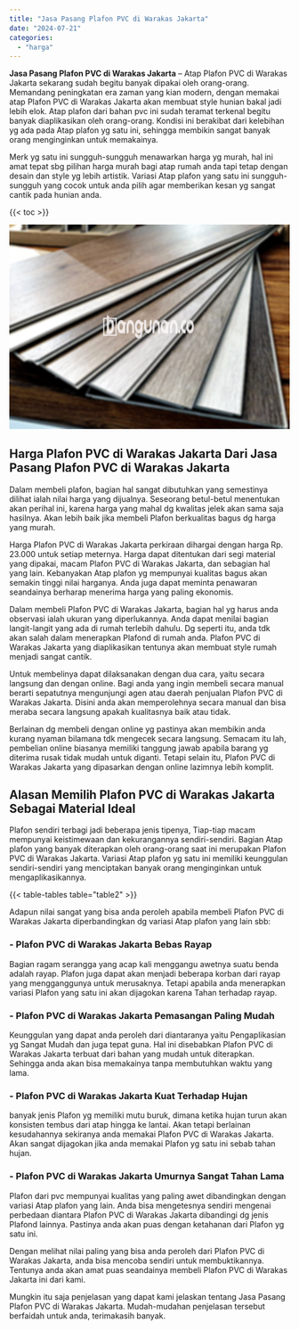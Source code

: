 ```yaml
---
title: "Jasa Pasang Plafon PVC di Warakas Jakarta"
date: "2024-07-21"
categories: 
  - "harga"
---
```


**Jasa Pasang Plafon PVC di Warakas Jakarta** – Atap Plafon PVC di Warakas Jakarta sekarang sudah begitu banyak dipakai oleh orang-orang. Memandang peningkatan era zaman yang kian modern, dengan memakai atap Plafon PVC di Warakas Jakarta akan membuat style hunian bakal jadi lebih elok. Atap plafon dari bahan pvc ini sudah teramat terkenal begitu banyak diaplikasikan oleh orang-orang. Kondisi ini berakibat dari kelebihan yg ada pada Atap plafon yg satu ini, sehingga membikin sangat banyak orang menginginkan untuk memakainya.

Merk yg satu ini sungguh-sungguh menawarkan harga yg murah, hal ini amat tepat sbg pilihan harga murah bagi atap rumah anda tapi tetap dengan desain dan style yg lebih artistik. Variasi Atap plafon yang satu ini sungguh-sungguh yang cocok untuk anda pilih agar memberikan kesan yg sangat cantik pada hunian anda.

{{< toc >}}

![Jasa Pasang Plafon PVC di Warakas Jakarta](/images/flafond-pvc-murah29.png)

## Harga Plafon PVC di Warakas Jakarta Dari Jasa Pasang Plafon PVC di Warakas Jakarta

Dalam membeli plafon, bagian hal sangat dibutuhkan yang semestinya dilihat ialah nilai harga yang dijualnya. Seseorang betul-betul menentukan akan perihal ini, karena harga yang mahal dg kwalitas jelek akan sama saja hasilnya. Akan lebih baik jika membeli Plafon berkualitas bagus dg harga yang murah.

Harga Plafon PVC di Warakas Jakarta perkiraan dihargai dengan harga Rp. 23.000 untuk setiap meternya. Harga dapat ditentukan dari segi material yang dipakai, macam Plafon PVC di Warakas Jakarta, dan sebagian hal yang lain. Kebanyakan Atap plafon yg mempunyai kualitas bagus akan semakin tinggi nilai harganya. Anda juga dapat meminta penawaran seandainya berharap menerima harga yang paling ekonomis.

Dalam membeli Plafon PVC di Warakas Jakarta, bagian hal yg harus anda observasi ialah ukuran yang diperlukannya. Anda dapat menilai bagian langit-langit yang ada di rumah terlebih dahulu. Dg seperti itu, anda tdk akan salah dalam menerapkan Plafond di rumah anda. Plafon PVC di Warakas Jakarta yang diaplikasikan tentunya akan membuat style rumah menjadi sangat cantik.

Untuk membelinya dapat dilaksanakan dengan dua cara, yaitu secara langsung dan dengan online. Bagi anda yang ingin membeli secara manual berarti sepatutnya mengunjungi agen atau daerah penjualan Plafon PVC di Warakas Jakarta. Disini anda akan memperolehnya secara manual dan bisa meraba secara langsung apakah kualitasnya baik atau tidak.

Berlainan dg membeli dengan online yg pastinya akan membikin anda kurang nyaman bilamana tdk mengecek secara langsung. Semacam itu lah, pembelian online biasanya memiliki tanggung jawab apabila barang yg diterima rusak tidak mudah untuk diganti. Tetapi selain itu, Plafon PVC di Warakas Jakarta yang dipasarkan dengan online lazimnya lebih komplit.

## Alasan Memilih Plafon PVC di Warakas Jakarta Sebagai Material Ideal

Plafon sendiri terbagi jadi beberapa jenis tipenya, Tiap-tiap macam mempunyai keistimewaan dan kekurangannya sendiri-sendiri. Bagian Atap plafon yang banyak diterapkan oleh orang-orang saat ini merupakan Plafon PVC di Warakas Jakarta. Variasi Atap plafon yg satu ini memiliki keunggulan sendiri-sendiri yang menciptakan banyak orang menginginkan untuk mengaplikasikannya.

{{< table-tables table="table2" >}}

Adapun nilai sangat yang bisa anda peroleh apabila membeli Plafon PVC di Warakas Jakarta diperbandingkan dg variasi Atap plafon yang lain sbb:

### \- Plafon PVC di Warakas Jakarta Bebas Rayap

Bagian ragam serangga yang acap kali menggangu awetnya suatu benda adalah rayap. Plafon juga dapat akan menjadi beberapa korban dari rayap yang mengganggunya untuk merusaknya. Tetapi apabila anda menerapkan variasi Plafon yang satu ini akan dijagokan karena Tahan terhadap rayap.

### \- Plafon PVC di Warakas Jakarta Pemasangan Paling Mudah

Keunggulan yang dapat anda peroleh dari diantaranya yaitu Pengaplikasian yg Sangat Mudah dan juga tepat guna. Hal ini disebabkan Plafon PVC di Warakas Jakarta terbuat dari bahan yang mudah untuk diterapkan. Sehingga anda akan bisa memakainya tanpa membutuhkan waktu yang lama.

### \- Plafon PVC di Warakas Jakarta Kuat Terhadap Hujan

banyak jenis Plafon yg memiliki mutu buruk, dimana ketika hujan turun akan konsisten tembus dari atap hingga ke lantai. Akan tetapi berlainan kesudahannya sekiranya anda memakai Plafon PVC di Warakas Jakarta. Akan sangat dijagokan jika anda memakai Plafon yg satu ini sebab tahan hujan.

### \- Plafon PVC di Warakas Jakarta Umurnya Sangat Tahan Lama

Plafon dari pvc mempunyai kualitas yang paling awet dibandingkan dengan variasi Atap plafon yang lain. Anda bisa mengetesnya sendiri mengenai perbedaan diantara Plafon PVC di Warakas Jakarta dibandingi dg jenis Plafond lainnya. Pastinya anda akan puas dengan ketahanan dari Plafon yg satu ini.

Dengan melihat nilai paling yang bisa anda peroleh dari Plafon PVC di Warakas Jakarta, anda bisa mencoba sendiri untuk membuktikannya. Tentunya anda akan amat puas seandainya membeli Plafon PVC di Warakas Jakarta ini dari kami.

Mungkin itu saja penjelasan yang dapat kami jelaskan tentang Jasa Pasang Plafon PVC di Warakas Jakarta. Mudah-mudahan penjelasan tersebut berfaidah untuk anda, terimakasih banyak.
